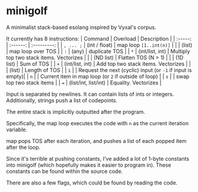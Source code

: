 # minigolf
A minimalist stack-based esolang inspired by Vyxal's corpus.

It currently has 8 instructions:
| Command | Overload | Description |
| :-----: | :------: | :---------: |
| `, ... ;`     | (int / float)    | map loop `[1..int(n)]` |
|         | (list)   | map loop over TOS |
| `:`     | (any)    | duplicate TOS |
| `*`     | (int/list, int) | Multiply top two stack items. Vectorizes |
|         | (ND list) | Flatten TOS (N > 1) |
|         | (1D list) | Sum of TOS |
| `+`     | (int/list, int) | Add top two stack items. Vectorizes |
|         | (list) | Length of TOS |
| `i`     |        | Request the next (cyclic) input (or `-1` if input is empty)|
| `n`     |        | Current item in map loop (or `2` if outside of loop) |
| `s`     |        | swap top two stack items |
| `=`     | (list/int, list/int) | Equality. Vectorizes |

Input is separated by newlines. It can contain lists of ints or integers. Additionally, strings push a list of codepoints.

The entire stack is implicitly outputted after the program.

Specifically, the map loop executes the code with `n` as the current iteration variable.

map pops TOS after each iteration, and pushes a list of each popped item after the loop.

Since it's terrible at pushing constants, I've added a lot of 1-byte constants into minigolf (which hopefully makes it easier to program in). These constants can be found within the source code.

There are also a few flags, which could be found by reading the code.
